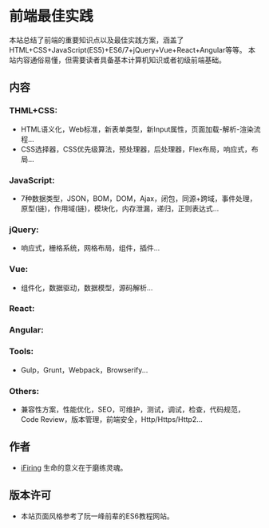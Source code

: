 # 前端最佳实践

本站总结了前端的重要知识点以及最佳实践方案，涵盖了HTML+CSS+JavaScript(ES5)+ES6/7+jQuery+Vue+React+Angular等等。
本站内容通俗易懂，但需要读者具备基本计算机知识或者初级前端基础。

## 内容

### THML+CSS:

- HTML语义化，Web标准，新表单类型，新Input属性，页面加载-解析-渲染流程...
- CSS选择器，CSS优先级算法，预处理器，后处理器，Flex布局，响应式，布局...

### JavaScript:

- 7种数据类型，JSON，BOM，DOM，Ajax，闭包，同源+跨域，事件处理，原型(链)，作用域(链)，模块化，内存泄漏，递归，正则表达式...

### jQuery:

- 响应式，栅格系统，网格布局，组件，插件...

### Vue:

- 组件化，数据驱动，数据模型，源码解析...

### React: 

### Angular:

### Tools:

- Gulp，Grunt，Webpack，Browserify...

### Others:

- 兼容性方案，性能优化，SEO，可维护，测试，调试，检查，代码规范，Code Review，版本管理，前端安全，Http/Https/Http2...

## 作者

- [iFiring](https://drips.cn) 生命的意义在于磨练灵魂。

## 版本许可
- 本站页面风格参考了阮一峰前辈的ES6教程网站。